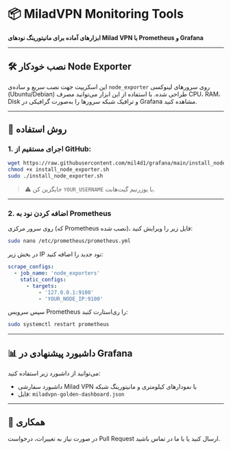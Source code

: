 # 📦 MiladVPN Monitoring Tools

**ابزارهای آماده برای مانیتورینگ نودهای Milad VPN با Prometheus و Grafana**

---

## 🛠 نصب خودکار Node Exporter

این اسکریپت جهت نصب سریع و ساده‌ی `node_exporter` روی سرورهای لینوکسی (Ubuntu/Debian) طراحی شده. با استفاده از این ابزار می‌توانید مصرف CPU، RAM، Disk و ترافیک شبکه سرورها را به‌صورت گرافیکی در Grafana مشاهده کنید.

---

## 🚀 روش استفاده

### 1. اجرای مستقیم از GitHub:

```bash
wget https://raw.githubusercontent.com/mil4d1/grafana/main/install_node_exporter.sh
chmod +x install_node_exporter.sh
sudo ./install_node_exporter.sh

```

> ⚠️ جایگزین کن `YOUR_USERNAME` با یوزرنیم گیت‌هابت.

---

### 2. اضافه کردن نود به Prometheus

روی سرور مرکزی (که Prometheus نصب شده)، فایل زیر را ویرایش کنید:

```bash
sudo nano /etc/prometheus/prometheus.yml
```

در بخش زیر IP نود جدید را اضافه کنید:

```yaml
scrape_configs:
  - job_name: 'node_exporters'
    static_configs:
      - targets:
          - '127.0.0.1:9100'
          - 'YOUR_NODE_IP:9100'
```

سپس سرویس Prometheus را ری‌استارت کنید:

```bash
sudo systemctl restart prometheus
```

---

## 📊 داشبورد پیشنهادی در Grafana

می‌توانید از داشبورد زیر استفاده کنید:
- داشبورد سفارشی Milad VPN با نمودارهای کیلومتری و مانیتورینگ شبکه
- فایل: `miladvpn-golden-dashboard.json`

---

## 🤝 همکاری

در صورت نیاز به تغییرات، درخواست Pull Request ارسال کنید یا با ما در تماس باشید.
